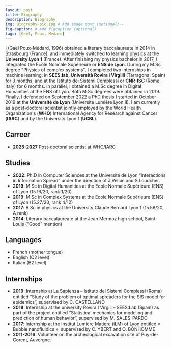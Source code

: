 ```yaml
---
layout: post
title: Biography
description: Biography
img: Biography-pic.jpg # Add image post (optional)--
fig-caption: # Add figcaption (optional)
tags: [Gaël, Poux, Médard]
---
```


I (Gaël Poux-Médard, 1996) obtained a literary baccalaureate in 2014 in Strasbourg (France), 
and immediately switched to learning 
physics at the **University Lyon 1** (France). After finishing my physics bachelor in 2017, I 
integrated the Ecole Normale Supérieure or **ENS de Lyon**. During my M.Sc degree "Physics of complex systems", 
I completed two internships in machine learning: in **SEES:lab, Università Rovira i Virgilli** (Tarragona, Spain) 
for 3 months, and at the Istituto dei Sistemi Complessi or **CNR-ISC** (Rome, Italy) for 6 months. 
In parallel, I obtained a M.Sc degree in Digital Humanities at the ENS of Lyon. 
Both M.Sc degrees were obtained in 2019. Finally, I defended on September 2022 a PhD thesis I started in October 2019 
at the **Université de Lyon** (Université Lumière Lyon II).
I am currently as a post-doctoral scientist jointly employed by the World Health Organization's (**WHO**) International 
Agency for Research against Cancer (**IARC**) and by the University Lyon 1 (**UCBL**).

[comment]: <> (Writing this short resume, I hope I managed to emphasise two of my most defining traits: )

[comment]: <> (flexibility and curiosity. I switched from a literary baccalaureate to a physics B.Sc )

[comment]: <> (in order to explore natural sciences.)

[comment]: <> (I did a similar leap when I started applied mathematics and computer science, first at the ENS, )

[comment]: <> (then within a PhD. This transition implied to learn about a whole new field I had )

[comment]: <> (little explored before, and led to international publications within the following year.)

[comment]: <> (Finally, I passed a Digital Humanities degree. I always kept a strong interest in social sciences; )

[comment]: <> (this degree helps me to broaden my horizon of computational social sciences applications.)

[comment]: <> (My motivation has not changed since, and is about exploring how mathematical sciences )

[comment]: <> (can help social sciences. The idea is to bridge the gap between researchers in the field and )

[comment]: <> (the enormous amount of data they possess yet did not extensively explore.)

## Carreer
-   **2025-2027** Post-doctoral scientist at WHO/IARC

## Studies
-	**2022**: Ph.D in Computer Sciences at the Université de Lyon “Interactions in Information Spread” under the direction of J.Velcin and S.Loudcher.
-	**2019**: M.Sc in Digital Humanities at the Ecole Normale Supérieure (ENS) of Lyon (15.16/20, rank 1/20)
-	**2019**: M.Sc in Complex Systems at the Ecole Normale Supérieure (ENS) of Lyon (15.27/20, rank 4/12)
-	**2017**: B.Sc in physics at the University Claude Bernard Lyon 1 (15.58/20, A rank)
-	**2014**: Literary baccalaureate at the Jean Mermoz high school, Saint-Louis (“Good” mention)

## Languages
-	French (mother tongue)
-	English (C2 level)
-	Italian (B2 level)

## Internships
-	**2019**: Internship at La Sapienza – Istituto dei Sistemi Complessi (Roma) entitled “Study of the problem of optimal spreaders for the SIS model for epidemics”, supervised by C. CASTELLANO
-	**2018**: Internship at the university Rovira I Virgili – SEES:Lab (Spain) as part of the project entitled “Statistical mechanics for modeling and prediction of human behavior”, supervised by M. SALES-PARDO
-	**2017**: Internship at the Institut Lumière Matière (iLM) of Lyon entitled « Bubble nanofluidics », supervised by C. YBERT and O. BONHOMME
-	**2011-2016**: Volunteer on the archeological excavation site of Puy-de-Corent, Auvergne.

